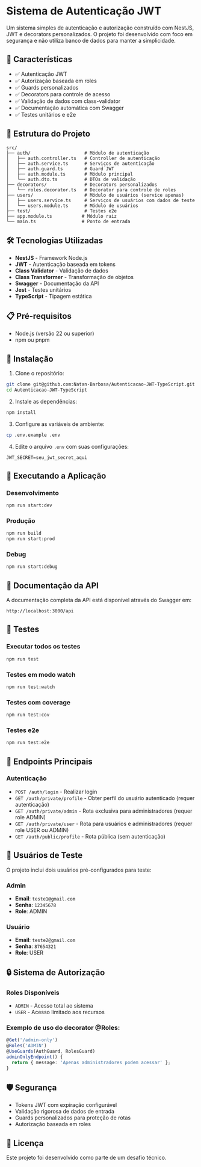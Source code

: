 # Sistema de Autenticação JWT

Um sistema simples de autenticação e autorização construído com NestJS, JWT e decorators personalizados. O projeto foi desenvolvido com foco em segurança e não utiliza banco de dados para manter a simplicidade.

## 🚀 Características

- ✅ Autenticação JWT
- ✅ Autorização baseada em roles
- ✅ Guards personalizados
- ✅ Decorators para controle de acesso
- ✅ Validação de dados com class-validator
- ✅ Documentação automática com Swagger
- ✅ Testes unitários e e2e

## 📁 Estrutura do Projeto

```
src/
├── auth/                    # Módulo de autenticação
│   ├── auth.controller.ts   # Controller de autenticação
│   ├── auth.service.ts      # Serviços de autenticação
│   ├── auth.guard.ts        # Guard JWT
│   ├── auth.module.ts       # Módulo principal
│   └── auth.dto.ts          # DTOs de validação
├── decorators/              # Decorators personalizados
│   └── roles.decorator.ts   # Decorator para controle de roles
├── users/                   # Módulo de usuários (service apenas)
│   ├── users.service.ts     # Serviços de usuários com dados de teste
│   └── users.module.ts      # Módulo de usuários
├── test/                    # Testes e2e
├── app.module.ts           # Módulo raiz
└── main.ts                 # Ponto de entrada
```

## 🛠️ Tecnologias Utilizadas

- **NestJS** - Framework Node.js
- **JWT** - Autenticação baseada em tokens
- **Class Validator** - Validação de dados
- **Class Transformer** - Transformação de objetos
- **Swagger** - Documentação da API
- **Jest** - Testes unitários
- **TypeScript** - Tipagem estática

## 📋 Pré-requisitos

- Node.js (versão 22 ou superior)
- npm ou pnpm

## 🔧 Instalação

1. Clone o repositório:

```bash
git clone git@github.com:Natan-Barbosa/Autenticacao-JWT-TypeScript.git
cd Autenticacao-JWT-TypeScript
```

2. Instale as dependências:

```bash
npm install
```

3. Configure as variáveis de ambiente:

```bash
cp .env.example .env
```

4. Edite o arquivo `.env` com suas configurações:

```env
JWT_SECRET=seu_jwt_secret_aqui
```

## 🚀 Executando a Aplicação

### Desenvolvimento

```bash
npm run start:dev
```

### Produção

```bash
npm run build
npm run start:prod
```

### Debug

```bash
npm run start:debug
```

## 📖 Documentação da API

A documentação completa da API está disponível através do Swagger em:

```
http://localhost:3000/api
```

## 🧪 Testes

### Executar todos os testes

```bash
npm run test
```

### Testes em modo watch

```bash
npm run test:watch
```

### Testes com coverage

```bash
npm run test:cov
```

### Testes e2e

```bash
npm run test:e2e
```

## 📝 Endpoints Principais

### Autenticação

- `POST /auth/login` - Realizar login
- `GET /auth/private/profile` - Obter perfil do usuário autenticado (requer autenticação)
- `GET /auth/private/admin` - Rota exclusiva para administradores (requer role ADMIN)
- `GET /auth/private/user` - Rota para usuários e administradores (requer role USER ou ADMIN)
- `GET /auth/public/profile` - Rota pública (sem autenticação)

## 👥 Usuários de Teste

O projeto inclui dois usuários pré-configurados para teste:

### Admin

- **Email**: `teste1@gmail.com`
- **Senha**: `12345678`
- **Role**: ADMIN

### Usuário

- **Email**: `teste2@gmail.com`
- **Senha**: `87654321`
- **Role**: USER

## 🔒 Sistema de Autorização

### Roles Disponíveis

- `ADMIN` - Acesso total ao sistema
- `USER` - Acesso limitado aos recursos

### Exemplo de uso do decorator @Roles:

```typescript
@Get('/admin-only')
@Roles('ADMIN')
@UseGuards(AuthGuard, RolesGuard)
adminOnlyEndpoint() {
  return { message: 'Apenas administradores podem acessar' };
}
```

## 🛡️ Segurança

- Tokens JWT com expiração configurável
- Validação rigorosa de dados de entrada
- Guards personalizados para proteção de rotas
- Autorização baseada em roles

## 📄 Licença

Este projeto foi desenvolvido como parte de um desafio técnico.
